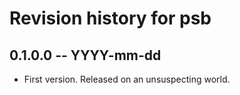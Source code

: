 # Revision history for psb

## 0.1.0.0 -- YYYY-mm-dd

* First version. Released on an unsuspecting world.
